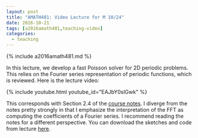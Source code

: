 ```yaml
---
layout: post
title: "AMATH481: Video Lecture for M 10/24"
date: 2016-10-21
tags: [a2016amath481,teaching-video]
categories:
  - teaching
---
```


{% include a2016amath481.md %}

In this lecture, we develop a fast Poisson solver
for 2D periodic problems. This relies on the Fourier
series representation of periodic functions, which
is reviewed. Here is the lecture video:

{% include youtube.html youtube_id="EAJbY0slGwk" %}

This corresponds with Section 2.4 of the 
[course notes](/assets/courses/uw-amath-481-a-2016/581-notes-kutz.pdf).
I diverge from the notes pretty strongly in that
I emphasize the interpretation of the FFT as computing
the coefficients of a Fourier series. I recommend
reading the notes for a different perspective. You can download
the sketches and code from lecture [here](/assets/courses/uw-amath-481-a-2016/lec-10-24.zip).
